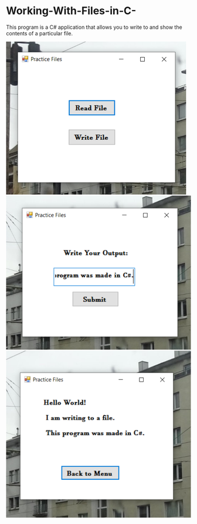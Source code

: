 # Working-With-Files-in-C-
This program is a C# application that allows you to write to and show the contents of a particular file.

![Couldn't Load Image](Files1.png)
![Couldn't Load Image](Files2.png)
![Couldn't Load Image](Files3.png)
